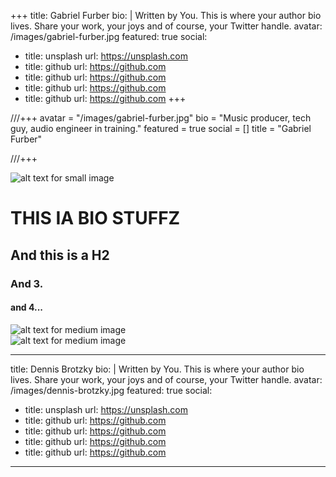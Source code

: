 +++
title: Gabriel Furber
bio: |
  Written by You. This is where your author bio lives. Share your work, your
  joys and of course, your Twitter handle.
avatar: /images/gabriel-furber.jpg
featured: true
social:
  - title: unsplash
    url: https://unsplash.com
  - title: github
    url: https://github.com
  - title: github
    url: https://github.com
  - title: github
    url: https://github.com
  - title: github
    url: https://github.com
+++


///+++
avatar = "/images/gabriel-furber.jpg"
bio = "Music producer, tech guy, audio engineer in training."
featured = true
social = []
title = "Gabriel Furber"

///+++
<div class="Image__Small">
  <img src="/images/hero-11.jpg" alt="alt text for small image" />
</div>

# THIS IA BIO STUFFZ

## And this is a H2

### And 3.

#### and 4...

<div class="Image__Medium">
  <img src="/images/mack-mansouri.jpg" alt="alt text for medium image" />
</div>


<img src="/images/mack-mansouri.jpg" alt="alt text for medium image" />



---
title: Dennis Brotzky
bio: |
  Written by You. This is where your author bio lives. Share your work, your
  joys and of course, your Twitter handle.
avatar: /images/dennis-brotzky.jpg
featured: true
social:
  - title: unsplash
    url: https://unsplash.com
  - title: github
    url: https://github.com
  - title: github
    url: https://github.com
  - title: github
    url: https://github.com
  - title: github
    url: https://github.com
---